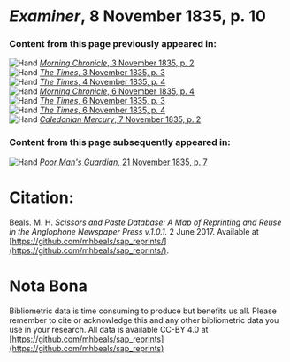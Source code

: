 # *Examiner*, 8 November 1835, p. 10  
  
### Content from this page previously appeared in:  
![Hand](http://scissorsandpaste.net/wp-content/uploads/2017/06/smallhandpointer.png) [*Morning Chronicle*, 3 November 1835, p. 2](https://mhbeals.github.io/sap_html/Morning-Chronicle/Morning-Chronicle-3-November-1835-p-2)  
![Hand](http://scissorsandpaste.net/wp-content/uploads/2017/06/smallhandpointer.png) [*The Times*, 3 November 1835, p. 3](https://mhbeals.github.io/sap_html/The-Times/The-Times-3-November-1835-p-3)  
![Hand](http://scissorsandpaste.net/wp-content/uploads/2017/06/smallhandpointer.png) [*The Times*, 4 November 1835, p. 4](https://mhbeals.github.io/sap_html/The-Times/The-Times-4-November-1835-p-4)  
![Hand](http://scissorsandpaste.net/wp-content/uploads/2017/06/smallhandpointer.png) [*Morning Chronicle*, 6 November 1835, p. 4](https://mhbeals.github.io/sap_html/Morning-Chronicle/Morning-Chronicle-6-November-1835-p-4)  
![Hand](http://scissorsandpaste.net/wp-content/uploads/2017/06/smallhandpointer.png) [*The Times*, 6 November 1835, p. 3](https://mhbeals.github.io/sap_html/The-Times/The-Times-6-November-1835-p-3)  
![Hand](http://scissorsandpaste.net/wp-content/uploads/2017/06/smallhandpointer.png) [*The Times*, 6 November 1835, p. 4](https://mhbeals.github.io/sap_html/The-Times/The-Times-6-November-1835-p-4)  
![Hand](http://scissorsandpaste.net/wp-content/uploads/2017/06/smallhandpointer.png) [*Caledonian Mercury*, 7 November 1835, p. 2](https://mhbeals.github.io/sap_html/Caledonian-Mercury/Caledonian-Mercury-7-November-1835-p-2)  
  
### Content from this page subsequently appeared in:  
![Hand](http://scissorsandpaste.net/wp-content/uploads/2017/06/smallhandpointer.png) [*Poor Man's Guardian*, 21 November 1835, p. 7](https://mhbeals.github.io/sap_html/Poor-Man's-Guardian/Poor-Man's-Guardian-21-November-1835-p-7)  


# Citation: 

Beals. M. H. *Scissors and Paste Database: A Map of Reprinting and Reuse in the Anglophone Newspaper Press v.1.0.1.* 2 June 2017. Available at [https://github.com/mhbeals/sap_reprints/](https://github.com/mhbeals/sap_reprints/). 

# Nota Bona

Bibliometric data is time consuming to produce but benefits us all. Please remember to cite or acknowledge this and any other bibliometric data you use in your research. All data is available CC-BY 4.0 at [https://github.com/mhbeals/sap_reprints](https://github.com/mhbeals/sap_reprints)